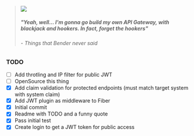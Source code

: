 > ![](https://imgur.com/0JvRd6C)
> ##### "Yeah, well... I'm gonna go build my own API Gateway, with blackjack and hookers. In fact, forget the hookers"
> 
> ###### *- Things that Bender never said*
> 


### TODO


- [ ] Add throtling and IP filter for public JWT
- [ ] OpenSource this thing
- [X] Add claim validation for protected endpoints (must match target system with system claim)
- [X] Add JWT plugin as middleware to Fiber
- [X] Initial commit
- [X] Readme with TODO and a funny quote
- [X] Pass initial test
- [X] Create login to get a JWT token for public access